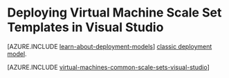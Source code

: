 <properties
	pageTitle="Deploying Virtual Machine Scale Set Templates in Visual Studio | Azure"
	description="How to deploy Virtual Machine Scale Set using a Visual Studio Resource Group Deployment"
	services="virtual-machines-linux"
	documentationCenter=""
	authors="gbowerman"
	manager="timlt"
	editor=""
	tags="azure-resource-manager"/>

<tags
	ms.service="virtual-machines-linux"
	ms.date="12/11/2015"
	wacn.date=""/>

# Deploying Virtual Machine Scale Set Templates in Visual Studio

[AZURE.INCLUDE [learn-about-deployment-models](../includes/learn-about-deployment-models-rm-include.md)] [classic deployment model](/documentation/articles/virtual-machines-windows-classic-create-powershell).

[AZURE.INCLUDE [virtual-machines-common-scale-sets-visual-studio](../includes/virtual-machines-common-scale-sets-visual-studio.md)]
